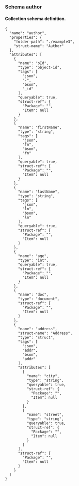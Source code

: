### Schema author

#### Collection schema definition.

    {
	  "name": "author",
	  "properties": {
	    "folder-path": "./example3",
	    "struct-name": "Author"
	  },
	  "attributes": [
	    {
	      "name": "oId",
	      "type": "object-id",
	      "tags": [
	        "json",
	        "-",
	        "bson",
	        "_id"
	      ],
	      "queryable": true,
	      "struct-ref": {
	        "Package": "",
	        "Item": null
	      }
	    },
	    {
	      "name": "firstName",
	      "type": "string",
	      "tags": [
	        "json",
	        "fn",
	        "bson",
	        "fn"
	      ],
	      "queryable": true,
	      "struct-ref": {
	        "Package": "",
	        "Item": null
	      }
	    },
	    {
	      "name": "lastName",
	      "type": "string",
	      "tags": [
	        "json",
	        "ln",
	        "bson",
	        "ln"
	      ],
	      "queryable": true,
	      "struct-ref": {
	        "Package": "",
	        "Item": null
	      }
	    },
	    {
	      "name": "age",
	      "type": "int",
	      "queryable": true,
	      "struct-ref": {
	        "Package": "",
	        "Item": null
	      }
	    },
	    {
	      "name": "doc",
	      "type": "document",
	      "struct-ref": {
	        "Package": "",
	        "Item": null
	      }
	    },
	    {
	      "name": "address",
	      "struct-name": "Address",
	      "type": "struct",
	      "tags": [
	        "json",
	        "addr",
	        "bson",
	        "addr"
	      ],
	      "attributes": [
	        {
	          "name": "city",
	          "type": "string",
	          "queryable": true,
	          "struct-ref": {
	            "Package": "",
	            "Item": null
	          }
	        },
	        {
	          "name": "street",
	          "type": "string",
	          "queryable": true,
	          "struct-ref": {
	            "Package": "",
	            "Item": null
	          }
	        }
	      ],
	      "struct-ref": {
	        "Package": "",
	        "Item": null
	      }
	    }
	  ]
	}


